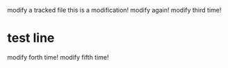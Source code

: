 modify a tracked file
this is a modification!
modify again!
modify third time!
# test line
modify forth time!
modify fifth time!
